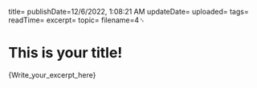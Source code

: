 title=
publishDate=12/6/2022, 1:08:21 AM
updateDate=
uploaded=
tags=
readTime=
excerpt=
topic=
filename=4␟
# This is your title!
{Write_your_excerpt_here}